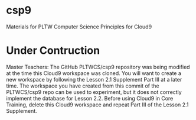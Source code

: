 # csp9
Materials for PLTW Computer Science Principles for Cloud9
# Under Contruction
Master Teachers: The GitHub PLTWCS/csp9 repository was being modified at the time this Cloud9 workspace was cloned. You will want to create a new workspace by following the Lesson 2.1 Supplement Part III at a later time. The workspace you have created from this commit of the PLTWCS/csp9 repo can be used to experiment, but it does not correctly implement the database for Lesson 2.2. Before using Cloud9 in Core Training, delete this Cloud9 workspace and repeat Part III of the Lesson 2.1 Supplement.
